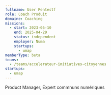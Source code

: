 ```yaml
---
fullname: User Pentestf
role: Coach Produit
domaine: Coaching
missions:
  - start: 2023-05-10
    end: 2025-04-29
    status: independent
    employer: Numa
    startups:
      - umap
memberType: beta
teams:
  - /teams/accelerateur-initiatives-citoyennes
startups:
  - umap
---
```

Product Manager, Expert commnuns numériques